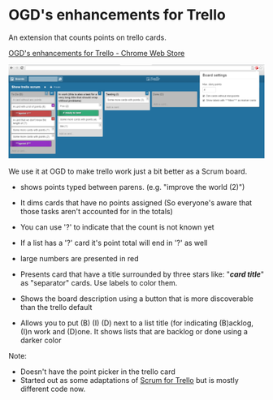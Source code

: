 # OGD's enhancements for Trello

An extension that counts points on trello cards.

[OGD's enhancements for Trello - Chrome Web Store](https://chrome.google.com/webstore/detail/ogds-enhancements-for-tre/cjghgjfldfggplglagdmomhbachkcjhk)

![screenshot](images/screenshot.png)

We use it at OGD to make trello work just a bit better as a Scrum board.

 * shows points typed between parens. (e.g. "improve the world (2)")
 * It dims cards that have no points assigned (So everyone's aware that those tasks aren't accounted for in the totals)
 * You can use '?' to indicate that the count is not known yet
 * If a list has a '?' card it's point total will end in '?' as well
 * large numbers are presented in red

 * Presents card that have a title surrounded by three stars like: "***card title***" as "separator" cards. Use labels to color them.
 * Shows the board description using a button that is more discoverable than the trello default
 * Allows you to put (B) (I) (D) next to a list title (for indicating (B)acklog, (I)n work and (D)one. It shows lists that are backlog or done using a darker color

Note:
 * Doesn't have the point picker in the trello card
 * Started out as some adaptations of [Scrum for Trello](https://github.com/Q42/TrelloScrum) but is mostly different code now.

